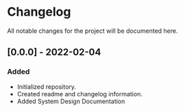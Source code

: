 <!--
File:         CHANGELOG.md
Description:  Contains changelog information for the project

Author:       Kevin Green
Last Revised: 4 Feb 2021
-->

# Changelog

All notable changes for the project will be documented here.

## **[0.0.0] - 2022-02-04**
### Added
- Initialized repository.
- Created readme and changelog information.
- Added System Design Documentation